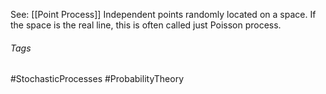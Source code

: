 See: [[Point Process]]
Independent points randomly located on a space.
If the space is the real line, this is often called just Poisson process.

###### Tags
#StochasticProcesses #ProbabilityTheory